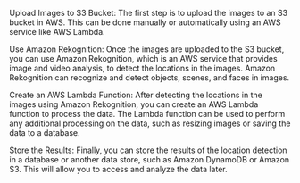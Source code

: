 Upload Images to S3 Bucket: The first step is to upload the images to an S3 bucket in AWS. This can be done manually or automatically using an AWS service like AWS Lambda.

Use Amazon Rekognition: Once the images are uploaded to the S3 bucket, you can use Amazon Rekognition, which is an AWS service that provides image and video analysis, to detect the locations in the images. Amazon Rekognition can recognize and detect objects, scenes, and faces in images.

Create an AWS Lambda Function: After detecting the locations in the images using Amazon Rekognition, you can create an AWS Lambda function to process the data. The Lambda function can be used to perform any additional processing on the data, such as resizing images or saving the data to a database.

Store the Results: Finally, you can store the results of the location detection in a database or another data store, such as Amazon DynamoDB or Amazon S3. This will allow you to access and analyze the data later.